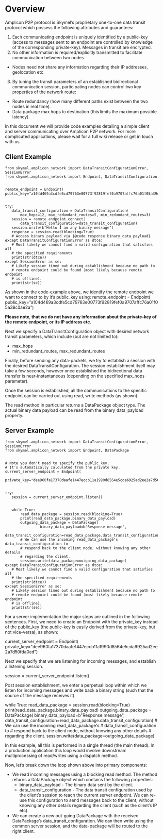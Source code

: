 # Overview

Amplicon P2P protocol is Skymel’s proprietary one-to-one data transit protocol which possess the following attributes and guarantees:
1. Each communicating endpoint is uniquely identified by a public-key (access to messages sent to an endpoint are controlled by knowledge of the corresponding private-key). Messages in transit are encrypted.
2. No other information is required/explicitly transmitted to facilitate communication between two nodes.
- Nodes need not share any information regarding their IP addresses, geolocation etc.
3. By tuning the transit parameters of an established bidirectional communication session, participating nodes can control two key properties of the network route:
- Route redundancy (how many different paths exist between the two nodes in real time).
- Data package max hops to destination (this limits the maximum possible latency).

In this document we will provide code examples detailing a simple client and server communicating over Amplicon P2P network. For more complicated applications, please wait for a full wiki release or get in touch with us.

## Client Example

```
from skymel.amplicon_network import DataTransitConfigurationError, SessionError
from skymel.amplicon_network import Endpoint, DataTransitConfiguration


remote_endpoint = Endpoint(
public_key="a104d469a3cdfe5cd79763e00773f92819fef0a9707affc76a01f05a39c0ae2a")


try:
   data_transit_configuration = DataTransitConfiguration(
       max_hops=12, max_redundant_routes=5, min_redundant_routes=3)
   session = remote_endpoint.connect(
       data_transit_configuration=data_transit_configuration)
   session.write(b"Hello I am any binary message")
   response = session.read(blocking=True)
   # Access binary payload via {@code response.binary_data_payload}
except DataTransitConfigurationError as dtce:
   # Most likely we cannot find a valid configuration that satisfies all
   # the specified requirements
   print(str(dtce))
except SessionError as se:
   # Likely session timed out during establishment because no path to
   # remote endpoint could be found (most likely because remote endpoint
   # is offline).
   print(str(se))

```



As shown in the code-example above, we identify the remote endpoint we want to connect to by it’s public_key using:
remote_endpoint = Endpoint(
public_key="a104d469a3cdfe5cd79763e00773f92819fef0a9707affc76a01f05a39c0ae2a")


**Please note, that we do not have any information about the private-key of the remote endpoint, or its IP address etc.**


Next we specify a DataTransitConfiguration object with desired network transit parameters, which include (but are not limited to):
- max_hops
- min_redundant_routes, max_redundant_routes


Finally, before sending any data-packets, we try to establish a session with the desired DataTransitConfiguration. The session establishment itself may take a few seconds, however once established the bidirectional data transfer is near-instantaneous (depending on the specified max_hops parameter).




Once the session is established, all the communications to the specific endpoint can be carried out using read, write methods (as shown).


The read method in particular returns a DataPackage object type. The actual binary data payload can be read from the binary_data_payload property.

## Server Example


```
from skymel.amplicon_network import DataTransitConfigurationError, SessionError
from skymel.amplicon_network import Endpoint, DataPackage


# Note you don't need to specify the public_key.
# It's automatically calculated from the private key.
current_server_endpoint = Endpoint(
   private_key="dee960fa17370daafe1447eccb11a1990d8564e5cda6925ad2ee2a7d50fda0ed")


try:
   session = current_server_endpoint.listen()


   while True:
       read_data_package = session.read(blocking=True)
       print(read_data_package.binary_data_payload)
       outgoing_data_package = DataPackage(
                binary_data_payload=b"Response message",
                data_transit_configuration=read_data_package.data_transit_configuration)
       # We can use the incoming read_data_package's data_transit_configuration to 
       # respond back to the client node, without knowing any other details 
       # regarding the client.
       session.write(data_package=outgoing_data_package)
except DataTransitConfigurationError as dtce:
   # Most likely we cannot find a valid configuration that satisfies all
   # the specified requirements
   print(str(dtce))
except SessionError as se:
   # Likely session timed out during establishment because no path to
   # remote endpoint could be found (most likely because remote endpoint
   # is offline).
   print(str(se))
```


For a server implementation the major steps are outlined in the following sentences. First, we need to create an Endpoint with the private_key instead of the public_key (the public-key is easily derived from the private-key, but not vice-versa), as shown:

current_server_endpoint = Endpoint(
private_key="dee960fa17370daafe1447eccb11a1990d8564e5cda6925ad2ee2a7d50fda0ed")


Next we specify that we are listening for incoming messages, and establish a listening session.


session = current_server_endpoint.listen()


Post session establishment, we enter a perpetual loop within which we listen for incoming messages and write back a binary string (such that the source of the message receives it).


while True:
      read_data_package = session.read(blocking=True)
      print(read_data_package.binary_data_payload)
      outgoing_data_package = DataPackage(
binary_data_payload=b"Response message", data_transit_configuration=read_data_package.data_transit_configuration)
      # We can use the incoming read_data_package's
      # data_transit_configuration to 
      # respond back to the client node, without knowing any other details 
      # regarding the client.
      session.write(data_package=outgoing_data_package)




In this example, all this is performed in a single thread (the main thread). In a production application this loop would involve downstream multiprocessing of read/writes using a dispatch method.


Now, let’s break down the loop shown above into primary components:


- We read incoming messages using a blocking read method. The method returns a DataPackage object which contains the following properties:
   - binary_data_payload - The binary data sent by the client.
   - data_transit_configuration - The data transit configuration used by the client’s session to reach the current server endpoint. We can re-use this configuration to send messages back to the client, without knowing any other details regarding the client (such as the client’s IP etc).
- We can create a new out-going DataPackage  with the received DataPackage’s data_transit_configuration. We can then write using the common server session, and the data-package will be routed to the right client.




